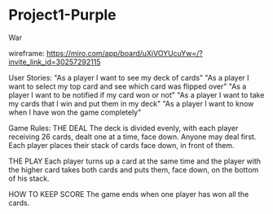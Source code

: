 # Project1-Purple

War

wireframe: https://miro.com/app/board/uXjVOYUcuYw=/?invite_link_id=30257292115

User Stories:
"As a player I want to see my deck of cards" "As a player I want to select my top card and see which card was flipped over" "As a player I want to be notified if my card won or not" "As a player I want to take my cards that I win and put them in my deck" "As a player I want to know when I have won the game completely"

Game Rules:
THE DEAL
The deck is divided evenly, with each player receiving 26 cards, dealt one at a time, face down. Anyone may deal first. Each player places their stack of cards face down, in front of them.

THE PLAY
Each player turns up a card at the same time and the player with the higher card takes both cards and puts them, face down, on the bottom of his stack.



HOW TO KEEP SCORE
The game ends when one player has won all the cards.


